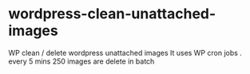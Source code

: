 # wordpress-clean-unattached-images
WP clean / delete wordpress unattached images
It uses WP cron jobs . every 5 mins 250 images are delete in batch

